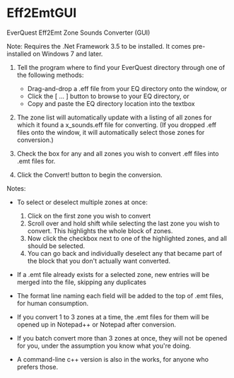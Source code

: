 # Eff2EmtGUI
EverQuest Eff2Emt Zone Sounds Converter (GUI)

Note: Requires the .Net Framework 3.5 to be installed. It comes pre-installed on Windows 7 and later.

  1. Tell the program where to find your EverQuest directory through one of the following methods:
  
      * Drag-and-drop a .eff file from your EQ directory onto the window, or
      * Click the [ ... ] button to browse to your EQ directory, or
      * Copy and paste the EQ directory location into the textbox

  2. The zone list will automatically update with a listing of all zones for which it found a x_sounds.eff file for converting.
      (If you dropped .eff files onto the window, it will automatically select those zones for conversion.)

  3. Check the box for any and all zones you wish to convert .eff files into .emt files for.

  4. Click the Convert! button to begin the conversion.

Notes:

  * To select or deselect multiple zones at once:
  
      1. Click on the first zone you wish to convert
      2. Scroll over and hold shift while selecting the last zone you wish to convert. This highlights the whole block of zones.
      3. Now click the checkbox next to one of the highlighted zones, and all should be selected.
      4. You can go back and individually deselect any that became part of the block that you don't actually want converted.

  * If a .emt file already exists for a selected zone, new entries will be merged into the file, skipping any duplicates

  * The format line naming each field will be added to the top of .emt files, for human consumption.

  * If you convert 1 to 3 zones at a time, the .emt files for them will be opened up in Notepad++ or Notepad after conversion.

  * If you batch convert more than 3 zones at once, they will not be opened for you, under the assumption you know what you're doing.

  * A command-line c++ version is also in the works, for anyone who prefers those.
